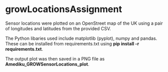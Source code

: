 # growLocationsAssignment
Sensor locations were plotted on an OpenStreet map of the UK using a pair of longitudes and latitudes from the provided CSV.

The Python libaries used include matplotlib (pyplot), numpy and pandas. These can be installed from requirements.txt using 
**pip install -r requirements.txt**. 

The output plot was then saved in a PNG file as **Amediku_GROWSensorLocations_plot**. 

